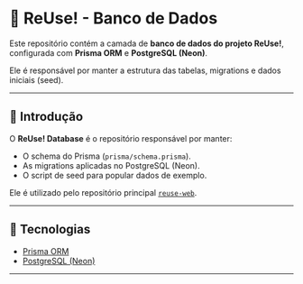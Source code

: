 # 🌱 ReUse! - Banco de Dados  

Este repositório contém a camada de **banco de dados do projeto ReUse!**, configurada com **Prisma ORM** e **PostgreSQL (Neon)**.  

Ele é responsável por manter a estrutura das tabelas, migrations e dados iniciais (seed).  

---

## 📖 Introdução  

O **ReUse! Database** é o repositório responsável por manter:  

- O schema do Prisma (`prisma/schema.prisma`).  
- As migrations aplicadas no PostgreSQL (Neon).  
- O script de seed para popular dados de exemplo.  

Ele é utilizado pelo repositório principal [`reuse-web`](https://github.com/cahetterich/reuse-web).  

---

## 🚀 Tecnologias  

- [Prisma ORM](https://www.prisma.io/)  
- [PostgreSQL (Neon)](https://neon.tech/)  

---



